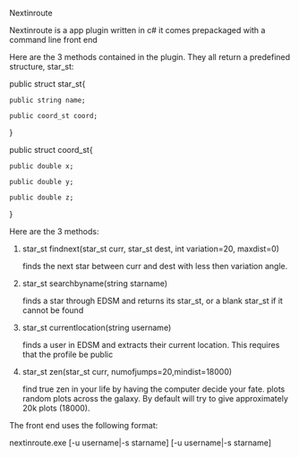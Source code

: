 Nextinroute

Nextinroute is a app plugin written in c# it comes prepackaged with a command line front end

Here are the 3 methods contained in the plugin. They all return a predefined structure, star_st:

public struct star_st{

    public string name;
    
    public coord_st coord;
    
}

public struct coord_st{

    public double x;
    
    public double y;
    
    public double z;
    
}

Here are the 3 methods:

1. star_st findnext(star_st curr, star_st dest, int variation=20, maxdist=0)

    finds the next star between curr and dest with less then variation angle.
    
2. star_st searchbyname(string starname)

    finds a star through EDSM and returns its star_st, or a blank star_st if it cannot be found
    
3. star_st currentlocation(string username)

    finds a user in EDSM and extracts their current location. This requires that the profile be public
    
4. star_st zen(star_st curr, numofjumps=20,mindist=18000)

    find true zen in your life by having the computer decide your fate. plots random plots across the galaxy. By default will try to give approximately 20k plots (18000).


The front end uses the following format:

nextinroute.exe [-u username|-s starname] [-u username|-s starname]
